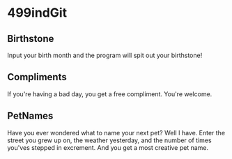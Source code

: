# 499indGit

## Birthstone

Input your birth month and the program will spit out your birthstone!

## Compliments

If you're having a bad day, you get a free compliment. You're welcome.

## PetNames

Have you ever wondered what to name your next pet? Well I have.
Enter the street you grew up on, the weather yesterday, and the number
of times you'ves stepped in excrement. And you get a most creative pet name.

